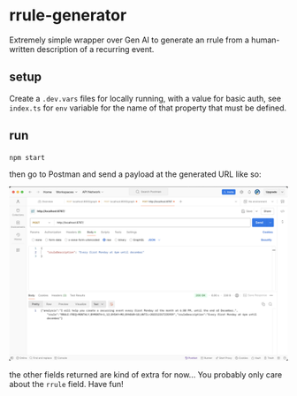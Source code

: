 # rrule-generator

Extremely simple wrapper over Gen AI to generate an rrule from a human-written description of a recurring event.

## setup

Create a `.dev.vars` files for locally running, with a value for basic auth, see `index.ts` for `env` variable for the name of that property that must be defined.

## run

`npm start`

then go to Postman and send a payload at the generated URL like so:

<img src="./postman-demo.png"/>

the other fields returned are kind of extra for now... You probably only care about the `rrule` field. Have fun!